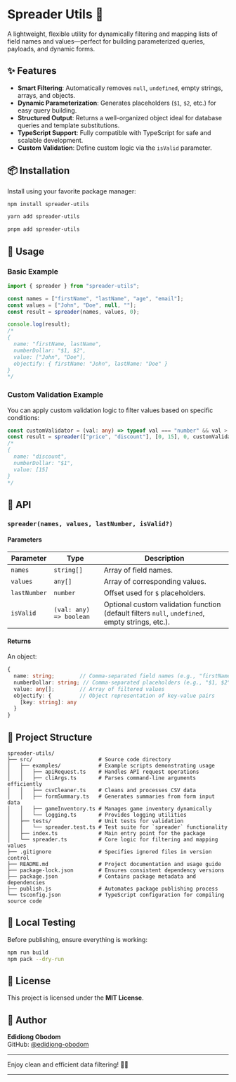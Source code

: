 # Spreader Utils 📌

A lightweight, flexible utility for dynamically filtering and mapping lists of field names and values—perfect for building parameterized queries, payloads, and dynamic forms.

## ✨ Features

- **Smart Filtering**: Automatically removes `null`, `undefined`, empty strings, arrays, and objects.
- **Dynamic Parameterization**: Generates placeholders (`$1`, `$2`, etc.) for easy query building.
- **Structured Output**: Returns a well-organized object ideal for database queries and template substitutions.
- **TypeScript Support**: Fully compatible with TypeScript for safe and scalable development.
- **Custom Validation**: Define custom logic via the `isValid` parameter.

## 📦 Installation

Install using your favorite package manager:

```bash
npm install spreader-utils
```

```bash
yarn add spreader-utils
```

```bash
pnpm add spreader-utils
```

## 🚀 Usage

### Basic Example

```ts
import { spreader } from "spreader-utils";

const names = ["firstName", "lastName", "age", "email"];
const values = ["John", "Doe", null, ""];
const result = spreader(names, values, 0);

console.log(result);
/*
{
  name: "firstName, lastName",
  numberDollar: "$1, $2",
  value: ["John", "Doe"],
  objectify: { firstName: "John", lastName: "Doe" }
}
*/
```

### Custom Validation Example

You can apply custom validation logic to filter values based on specific conditions:

```ts
const customValidator = (val: any) => typeof val === "number" && val > 0;
const result = spreader(["price", "discount"], [0, 15], 0, customValidator);
/*
{
  name: "discount",
  numberDollar: "$1",
  value: [15]
}
*/
```

## 🔧 API

### `spreader(names, values, lastNumber, isValid?)`

#### Parameters

| Parameter    | Type                     | Description                                                                                  |
|-------------|-------------------------|----------------------------------------------------------------------------------------------|
| `names`     | `string[]`               | Array of field names.                                                                       |
| `values`    | `any[]`                  | Array of corresponding values.                                                              |
| `lastNumber`| `number`                 | Offset used for `$` placeholders.                                                           |
| `isValid`   | `(val: any) => boolean`  | Optional custom validation function (default filters `null`, `undefined`, empty strings, etc.). |

#### Returns

An object:

```ts
{
  name: string;        // Comma-separated field names (e.g., "firstName, lastName")
  numberDollar: string; // Comma-separated placeholders (e.g., "$1, $2")
  value: any[];        // Array of filtered values
  objectify: {         // Object representation of key-value pairs
    [key: string]: any
  }
}
```

## 📁 Project Structure

```
spreader-utils/
├── src/                     # Source code directory
│   ├── examples/            # Example scripts demonstrating usage
│   │   ├── apiRequest.ts    # Handles API request operations
│   │   ├── cliArgs.ts       # Parses command-line arguments efficiently
│   │   ├── csvCleaner.ts    # Cleans and processes CSV data
│   │   ├── formSummary.ts   # Generates summaries from form input data
│   │   ├── gameInventory.ts # Manages game inventory dynamically
│   │   └── logging.ts       # Provides logging utilities
│   ├── tests/               # Unit tests for validation
│   │   └── spreader.test.ts # Test suite for `spreader` functionality
│   ├── index.ts             # Main entry point for the package
│   └── spreader.ts          # Core logic for filtering and mapping values
├── .gitignore               # Specifies ignored files in version control
├── README.md                # Project documentation and usage guide
├── package-lock.json        # Ensures consistent dependency versions
├── package.json             # Contains package metadata and dependencies
├── publish.js               # Automates package publishing process
└── tsconfig.json            # TypeScript configuration for compiling source code
```

## 🧪 Local Testing

Before publishing, ensure everything is working:

```bash
npm run build
npm pack --dry-run
```

## 📜 License

This project is licensed under the **MIT License**.

## 👤 Author

**Edidiong Obodom**  
GitHub: [@edidiong-obodom](https://github.com/Edidiong-Obodom)

---

Enjoy clean and efficient data filtering! 🚀✨

---
